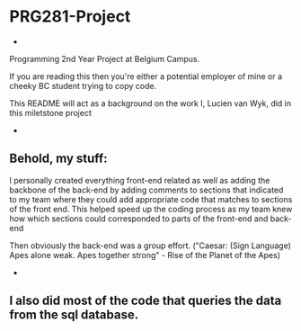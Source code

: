 # PRG281-Project
-

Programming 2nd Year Project at Belgium Campus.

If you are reading this then you're either a potential employer of mine or a cheeky BC student trying to copy code.

This README will act as a background on the work I, Lucien van Wyk, did in this miletstone project

-
Behold, my stuff:
-

I personally created everything front-end related as well as adding the backbone of the back-end by adding comments to sections that indicated to my team where they could add appropriate code that matches to sections of the front end. This helped speed up the coding process as my team knew how which sections could corresponded to parts of the front-end and back-end

Then obviously the back-end was a group effort.
("Caesar: (Sign Language) Apes alone weak. Apes together strong" - Rise of the Planet of the Apes)

-
I also did most of the code that queries the data from the sql database.
-

